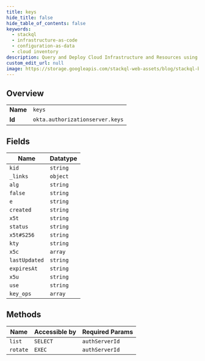 ```yaml
---
title: keys
hide_title: false
hide_table_of_contents: false
keywords:
  - stackql
  - infrastructure-as-code
  - configuration-as-data
  - cloud inventory
description: Query and Deploy Cloud Infrastructure and Resources using SQL
custom_edit_url: null
image: https://storage.googleapis.com/stackql-web-assets/blog/stackql-blog-post-featured-image.png
---
```

  
    

## Overview
<table><tbody>
<tr><td><b>Name</b></td><td><code>keys</code></td></tr>
<tr><td><b>Id</b></td><td><code>okta.authorizationserver.keys</code></td></tr>
</tbody></table>

## Fields
| Name | Datatype |
| ---- | -------- |
| `kid` | `string` |
| `_links` | `object` |
| `alg` | `string` |
| `false` | `string` |
| `e` | `string` |
| `created` | `string` |
| `x5t` | `string` |
| `status` | `string` |
| `x5t#S256` | `string` |
| `kty` | `string` |
| `x5c` | `array` |
| `lastUpdated` | `string` |
| `expiresAt` | `string` |
| `x5u` | `string` |
| `use` | `string` |
| `key_ops` | `array` |
## Methods
| Name | Accessible by | Required Params |
| ---- | ------------- | --------------- |
| `list` | `SELECT` | `authServerId` |
| `rotate` | `EXEC` | `authServerId` |
